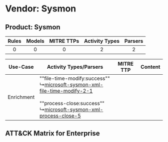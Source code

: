 Vendor: Sysmon
==============
Product: Sysmon
---------------
| Rules | Models | MITRE TTPs | Activity Types | Parsers |
|:-----:|:------:|:----------:|:--------------:|:-------:|
|   0   |   0    |     0      |       2        |    2    |

|  Use-Case  | Activity Types/Parsers    | MITRE TTP | Content    |
|:----------:| ---- | --------- | ---- |
| Enrichment |  ""file-time-modify:success""<br> ↳[microsoft-sysmon-xml-file-time-modify-2-1](Ps/pC_microsoftsysmonxmlfiletimemodify21.md)<br><br> ""process-close:success""<br> ↳[microsoft-sysmon-xml-process-close-5](Ps/pC_microsoftsysmonxmlprocessclose5.md)<br> |    | [](RM/r_m_sysmon_sysmon_Enrichment.md) |

ATT&CK Matrix for Enterprise
----------------------------
